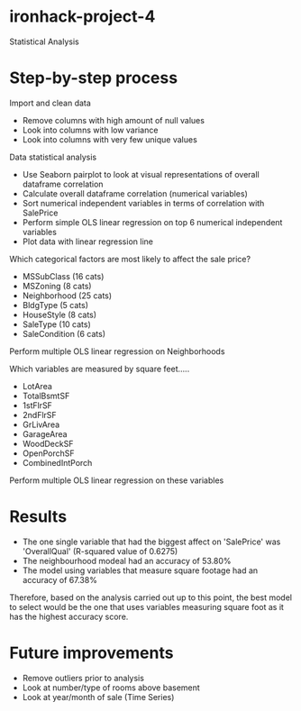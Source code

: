 # ironhack-project-4
Statistical Analysis

# Step-by-step process
Import and clean data
- Remove columns with high amount of null values
- Look into columns with low variance		
- Look into columns with very few unique values

Data statistical analysis
- Use Seaborn pairplot to look at visual representations of overall dataframe correlation
- Calculate overall dataframe correlation (numerical variables)
- Sort numerical independent variables in terms of correlation with SalePrice
- Perform simple OLS linear regression on top 6 numerical independent variables
- Plot data with linear regression line

Which categorical factors are most likely to affect the sale price?
- MSSubClass (16 cats)
- MSZoning (8 cats)
- Neighborhood (25 cats)
- BldgType (5 cats)
- HouseStyle (8 cats)
- SaleType (10 cats)
- SaleCondition (6 cats)

Perform multiple OLS linear regression on Neighborhoods

Which variables are measured by square feet…..
- LotArea
- TotalBsmtSF
- 1stFlrSF
- 2ndFlrSF
- GrLivArea
- GarageArea
- WoodDeckSF
- OpenPorchSF
- CombinedIntPorch

Perform multiple OLS linear regression on these variables

# Results

- The one single variable that had the biggest affect on 'SalePrice' was 'OverallQual' (R-squared value of 0.6275)
- The neighbourhood modeal had an accuracy of 53.80%
- The model using variables that measure square footage had an accuracy of 67.38%

Therefore, based on the analysis carried out up to this point, the best model to select would be the one that uses variables measuring square foot as it has the highest accuracy score.

# Future improvements
- Remove outliers prior to analysis
- Look at number/type of rooms above basement
- Look at year/month of sale (Time Series)
